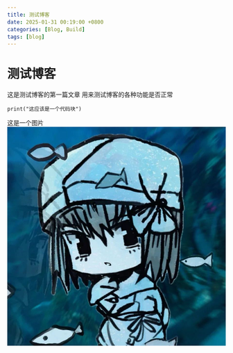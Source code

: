 ```yaml
---
title: 测试博客
date: 2025-01-31 00:19:00 +0800
categories: [Blog, Build]
tags: [blog]
---
```

 
 # 测试博客
 
 这是测试博客的第一篇文章
 用来测试博客的各种功能是否正常

 ```
 print("这应该是一个代码块")
 ```


 这是一个图片
 ![alt text](icon.jpg)

